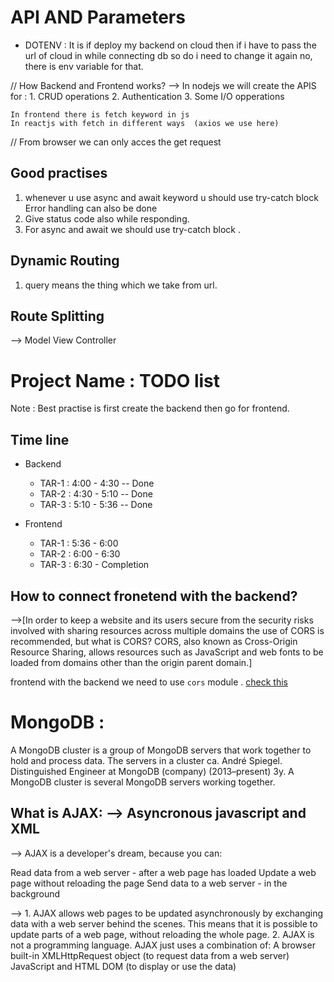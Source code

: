 # API AND Parameters

- DOTENV :
  It is if deploy my backend on cloud
  then if i have to pass the url of cloud in
  while connecting db so do i need to change it again no, there is env variable for that.

// How Backend and Frontend works?
--> In nodejs we will create the APIS
for : 1. CRUD operations 2. Authentication 3. Some I/O opperations

    In frontend there is fetch keyword in js
    In reactjs with fetch in different ways  (axios we use here)

// From browser we can only acces the get request

## Good practises

1. whenever u use async and await keyword u should use try-catch block  
   Error handling can also be done
2. Give status code also while responding.
3. For async and await we should use try-catch block .

## Dynamic Routing

1. query means the thing which we take from url.

## Route Splitting

--> Model View Controller

# Project Name : TODO list

Note : Best practise is first create the backend
then go for frontend.

## Time line

- Backend

  - TAR-1 : 4:00 - 4:30 -- Done
  - TAR-2 : 4:30 - 5:10 -- Done
  - TAR-3 : 5:10 - 5:36 -- Done

- Frontend
  - TAR-1 : 5:36 - 6:00
  - TAR-2 : 6:00 - 6:30
  - TAR-3 : 6:30 - Completion

## How to connect fronetend with the backend?

-->[In order to keep a website and its users secure from the security risks involved with sharing resources across multiple domains the use of CORS is recommended, but what is CORS? CORS, also known as Cross-Origin Resource Sharing, allows resources such as JavaScript and web fonts to be loaded from domains other than the origin parent domain.]

frontend with the backend we need to use `cors` module . [check this](https://www.keycdn.com/support/cors)

# MongoDB :

A MongoDB cluster is a group of MongoDB servers that work together to hold and process data. The servers in a cluster ca. André Spiegel. Distinguished Engineer at MongoDB (company) (2013–present) 3y. A MongoDB cluster is several MongoDB servers working together.

## What is AJAX: --> Asyncronous javascript and XML

--> AJAX is a developer's dream, because you can:

Read data from a web server - after a web page has loaded
Update a web page without reloading the page
Send data to a web server - in the background

--> 1. AJAX allows web pages to be updated asynchronously by exchanging data with a web server behind the scenes. This means that it is possible to update parts of a web page, without reloading the whole page. 2. AJAX is not a programming language.
AJAX just uses a combination of:
A browser built-in XMLHttpRequest object (to request data from a web server)
JavaScript and HTML DOM (to display or use the data)
